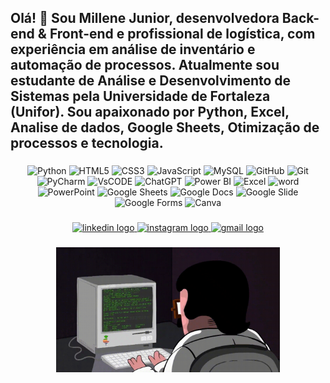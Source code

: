 <h2 align="left">Olá! 👋 Sou Millene Junior, desenvolvedora Back-end & Front-end e profissional de logística, com experiência em análise de inventário e automação de processos. Atualmente sou estudante de Análise e Desenvolvimento de Sistemas pela Universidade de Fortaleza (Unifor). Sou apaixonado por Python, Excel, Analise de dados, Google Sheets, Otimização de processos e tecnologia.</h2>

###

<div align="center">
<img src="https://cdn.jsdelivr.net/gh/devicons/devicon/icons/python/python-original.svg" alt="Python" />
            <img src="https://cdn.jsdelivr.net/gh/devicons/devicon/icons/html5/html5-original.svg" alt="HTML5" />
            <img src="https://cdn.jsdelivr.net/gh/devicons/devicon/icons/css3/css3-original.svg" alt="CSS3" />
            <img src="https://cdn.jsdelivr.net/gh/devicons/devicon/icons/javascript/javascript-original.svg" alt="JavaScript" />
            <img src="https://cdn.jsdelivr.net/gh/devicons/devicon/icons/mysql/mysql-original.svg" alt="MySQL" />
            <img src="https://img.icons8.com/?size=100&id=4MhUS4CzoLbx&format=png&color=000000" alt="GitHub" />
            <img src="https://img.icons8.com/?size=100&id=20906&format=png&color=000000" alt="Git" />
            <img src="https://cdn.jsdelivr.net/gh/devicons/devicon/icons/pycharm/pycharm-original.svg" alt="PyCharm" />
            <img src="https://img.icons8.com/?size=100&id=9OGIyU8hrxW5&format=png&color=000000" alt="VsCODE" />
            <img src="https://img.icons8.com/?size=100&id=FBO05Dys9QCg&format=png&color=000000" alt="ChatGPT" />
            <img src="https://img.icons8.com/?size=100&id=Ny0t2MYrJ70p&format=png&color=000000" alt="Power BI" />
            <img src="https://img.icons8.com/?size=100&id=117561&format=png&color=000000" alt="Excel" />
            <img src="https://img.icons8.com/?size=100&id=117563&format=png&color=000000" alt="word" />
            <img src="https://img.icons8.com/?size=100&id=117557&format=png&color=000000" alt="PowerPoint" />
            <img src="https://img.icons8.com/?size=100&id=qrAVeBIrsjod&format=png&color=000000" alt="Google Sheets" />
            <img src="https://img.icons8.com/?size=100&id=v0YYnU84T2c4&format=png&color=000000" alt="Google Docs" />
            <img src="https://img.icons8.com/?size=100&id=30462&format=png&color=000000" alt="Google Slide" />
            <img src="https://img.icons8.com/?size=100&id=E4VmOrv6BZqd&format=png&color=000000" alt="Google Forms" />
            <img src="https://img.icons8.com/?size=100&id=iWw83PVcBpLw&format=png&color=000000" alt="Canva" />
</div>

###

<div align="center">
  <a href="https://www.linkedin.com/in/millene-j%C3%BAnior-459b54121/" target="_blank">
    <img src="https://img.shields.io/static/v1?message=LinkedIn&logo=linkedin&label=&color=0077B5&logoColor=white&labelColor=&style=for-the-badge" height="35" alt="linkedin logo"  />
  </a>
  <a href="https://www.instagram.com/millenebrj/" target="_blank">
    <img src="https://img.shields.io/static/v1?message=Instagram&logo=instagram&label=&color=E4405F&logoColor=white&labelColor=&style=for-the-badge" height="35" alt="instagram logo"  />
  </a>
  <a href="mailto:contatomillenebrj@gmail.com" target="_blank">
    <img src="https://img.shields.io/static/v1?message=Gmail&logo=gmail&label=&color=D14836&logoColor=white&labelColor=&style=for-the-badge" height="35" alt="gmail logo"  />
  </a>
</div>

###

<div align="center">
  <img height="200" src="https://raw.githubusercontent.com/OctopussyO/OctopussyO/master/programmer.gif"  />
</div>

###
